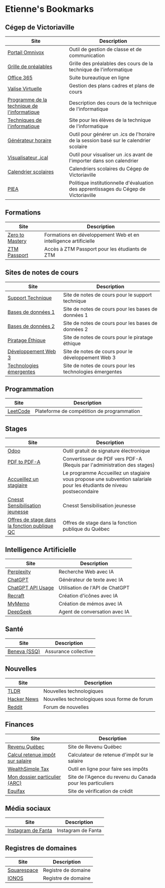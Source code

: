 # Etienne's Bookmarks

## Cégep de Victoriaville

| Site                                                                                                                            | Description                                                                           |
| ------------------------------------------------------------------------------------------------------------------------------- | ------------------------------------------------------------------------------------- |
| [Portail Omnivox](https://www.cegepvicto.ca/connexion/)                                                                         | Outil de gestion de classe et de communication                                        |
| [Grille de préalables](https://informatique.apical.xyz)                                                                         | Grille des préalables des cours de la technique de l'informatique                     |
| [Office 365](https://www.office.com)                                                                                            | Suite bureautique en ligne                                                            |
| [Valise Virtuelle](http://valisevirtuelle.cegepvicto.ca)                                                                        | Gestion des plans cadres et plans de cours                                            |
| [Programme de la technique de l'informatique](https://www.cegepvicto.ca/programme/techniques-informatique/)                     | Description des cours de la technique de l'informatique                               |
| [Techniques de l'informatique](https://techinfo.profinfo.ca)                                                                    | Site pour les élèves de la technique de l'informatique                                |
| [Générateur horaire](https://horaire.profinfo.ca)                                                                               | Outil pour générer un .ics de l'horaire de la session basé sur le calendrier scolaire |
| [Visualisateur .ical](https://puma.cs.tum.edu/)                                                                                 | Outil pour visualiser un .ics avant de l'importer dans son calendrier                 |
| [Calendrier scolaires](https://www.cegepvicto.ca/eleves-actuels/services-eleve/calendriers-scolaires/)                          | Calendriers scolaires du Cégep de Victoriaville                                       |
| [PIEA](https://www.cegepvicto.ca/wp-content/uploads/2023/04/Politique-institutionnelle-devaluation-des-apprentissages-PIEA.pdf) | Politique institutionnelle d'évaluation des apprentissages du Cégep de Victoriaville  |

## Formations

| Site                                                                                    | Description                                                     |
| --------------------------------------------------------------------------------------- | --------------------------------------------------------------- |
| [Zero to Mastery](https://academy.zerotomastery.io)                                     | Formations en développement Web et en intelligence artificielle |
| [ZTM Passport](https://passport.zerotomastery.io/user/5faa945d80818b7a62eea77cc6c6b0ac) | Accès à ZTM Passport pour les étudiants de ZTM                  |

## Sites de notes de cours

| Site                                                  | Description                                             |
| ----------------------------------------------------- | ------------------------------------------------------- |
| [Support Technique](https://support.profinfo.ca)      | Site de notes de cours pour le support technique        |
| [Bases de données 1](https://bd1.profinfo.ca)         | Site de notes de cours pour les bases de données 1      |
| [Bases de données 2](https://bd2.profinfo.ca)         | Site de notes de cours pour les bases de données 2      |
| [Piratage Éthique](https://piratage.profinfo.ca)      | Site de notes de cours pour le piratage éthique         |
| [Développement Web 3](https://web3.profinfo.ca)       | Site de notes de cours pour le développement Web 3      |
| [Technologies émergentes](https://techno.profinfo.ca) | Site de notes de cours pour les technologies émergentes |

## Programmation

| Site                             | Description                                |
| -------------------------------- | ------------------------------------------ |
| [LeetCode](https://leetcode.com) | Plateforme de compétition de programmation |

## Stages

| Site                                                                                                                                                                                                                                                                                                          | Description                                                                                                            |
| ------------------------------------------------------------------------------------------------------------------------------------------------------------------------------------------------------------------------------------------------------------------------------------------------------------- | ---------------------------------------------------------------------------------------------------------------------- |
| [Odoo](https://cegep-de-victo.odoo.com/)                                                                                                                                                                                                                                                                      | Outil gratuit de signature électronique                                                                                |
| [PDF to PDF-A](https://www.pdftron.com/pdf-tools/pdfa-converter/)                                                                                                                                                                                                                                             | Convertisseur de PDF vers PDF-A (Requis par l'administration des stages)                                               |
| [Accueillez un stagiaire](https://pratiquesrh.com/fr/accueillez-un-stagiaire)                                                                                                                                                                                                                                 | Le programme Accueillez un stagiaire vous propose une subvention salariale pour les étudiants de niveau postsecondaire |
| [Cnesst Sensibilisation jeunesse](https://www.cnesst.gouv.qc.ca/fr/campagnes-sensibilisation-promotion/poser-questions-ca-ne-fait-pas-mal?utm_campaign=CSPQ%7CCNESST%7CBrand%7CJeunesse%7CQ2%7C2022%7CFR/EN%7C%7C1016334%7C5698-IU-P201&utm_medium=Social&utm_source=LinkedIn&utm_content=1920x1080-fille-fr) | Cnesst Sensibilisation jeunesse                                                                                        |
| [Offres de stage dans la fonction publique QC](https://www.carrieres.gouv.qc.ca/stages-dans-la-fonction-publique)                                                                                                                                                                                             | Offres de stage dans la fonction publique du Québec                                                                    |

## Intelligence Artificielle

| Site                                                   | Description                     |
| ------------------------------------------------------ | ------------------------------- |
| [Perplexity](https://www.perplexity.ai/)               | Recherche Web avec IA           |
| [ChatGPT](https://chat.openai.com/)                    | Générateur de texte avec IA     |
| [ChatGPT API Usage](https://platform.openai.com/usage) | Utilisation de l'API de ChatGPT |
| [Recraft](https://app.recraft.ai/)                     | Création d'icônes avec IA       |
| [MyMemo](https://app.mymemo.ai/home)                   | Création de mémos avec IA       |
| [DeepSeek](https://chat.deepseek.com)                  | Agent de conversation avec IA   |

## Santé

| Site                                                                | Description          |
| ------------------------------------------------------------------- | -------------------- |
| [Beneva (SSQ)](https://espace-client.ssq.ca/espaceclient/#/summary) | Assurance collective |

## Nouvelles

| Site                                        | Description                                  |
| ------------------------------------------- | -------------------------------------------- |
| [TLDR](https://tldr.tech)                   | Nouvelles technologiques                     |
| [Hacker News](https://news.ycombinator.com) | Nouvelles technologiques sous forme de forum |
| [Reddit](https://www.reddit.com)            | Forum de nouvelles                           |

## Finances

| Site                                                                                                                                                               | Description                                                |
| ------------------------------------------------------------------------------------------------------------------------------------------------------------------ | ---------------------------------------------------------- |
| [Revenu Québec](https://www.revenuquebec.ca/fr/)                                                                                                                   | Site de Revenu Québec                                      |
| [Calcul retenue impôt sur salaire](https://ca.talent.com/fr/tax-calculator)                                                                                        | Calculateur de retenue d'impôt sur le salaire              |
| [WealthSimple Tax](https://www.wealthsimple.com/en-ca/tax)                                                                                                         | Outil en ligne pour faire ses impôts                       |
| [Mon dossier particulier (ARC)](https://www.canada.ca/fr/agence-revenu/services/services-electroniques/services-numeriques-particuliers/dossier-particuliers.html) | Site de l'Agence du revenu du Canada pour les particuliers |
| [Equifax](https://www.consumer.equifax.ca/personal/)                                                                                                               | Site de vérification de crédit                             |

## Média sociaux

| Site                                                                          | Description        |
| ----------------------------------------------------------------------------- | ------------------ |
| [Instagram de Fanta](https://www.instagram.com/acatnamedfanta/p/CK_pEZdplxj/) | Instagram de Fanta |

## Registres de domaines

| Site                                          | Description         |
| --------------------------------------------- | ------------------- |
| [Squarespace](https://login.squarespace.com/) | Registre de domaine |
| [IONOS](https://my.ionos.ca/)                 | Registre de domaine |

